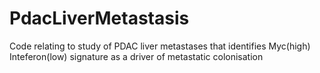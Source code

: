 # PdacLiverMetastasis
Code relating to study of PDAC liver metastases that identifies Myc(high) Inteferon(low) signature as a driver of metastatic colonisation
